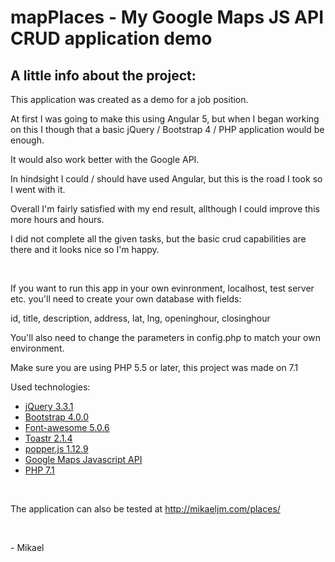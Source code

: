 # mapPlaces - My Google Maps JS API CRUD application demo

<h2>A little info about the project:</h2> 

<p>This application was created as a demo for a job position.</p>
<p>At first I was going to make this using Angular 5, but when I began working on this I though that a basic jQuery / Bootstrap 4 / PHP application would be enough.</p>
<p>It would also work better with the Google API.</p>

<p>In hindsight I could / should have used Angular, but this is the road I took so I went with it.</p>
<p>Overall I'm fairly satisfied with my end result, allthough I could improve this more hours and hours.</p>
<p>I did not complete all the given tasks, but the basic crud capabilities are there and it looks nice so I'm happy.</p>
<br>
<p>If you want to run this app in your own evinronment, localhost, test server etc. you'll need to create your own database with fields:</p>
<p>id, title, description, address, lat, lng, openinghour, closinghour</p>
<p>You'll also need to change the parameters in config.php to match your own environment.</p>
<p>Make sure you are using PHP 5.5 or later, this project was made on 7.1</p>
<p>Used technologies:</p>
<ul>
    <li><a href="https://jquery.com/" target="_blank">jQuery 3.3.1</a></li>
    <li><a href="https://getbootstrap.com/" target="_blank">Bootstrap 4.0.0</a></li>
    <li><a href="https://fontawesome.com/" target="_blank">Font-awesome 5.0.6</a></li>
    <li><a href="https://github.com/CodeSeven/toastr" target="_blank">Toastr 2.1.4</a></li>
    <li><a href="https://popper.js.org/" target="_blank">popper.js 1.12.9</a></li>
    <li><a href="https://developers.google.com/maps/documentation/javascript/" target="_blank">Google Maps Javascript API</a></li>     
    <li><a href="http://php.net/" target="_blank">PHP 7.1</a></li>       
</ul>
<br>
<p>The application can also be tested at <a href="http://mikaeljm.com/places/" target="_blank">http://mikaeljm.com/places/</a></p>
<br>
<p>- Mikael</p>
